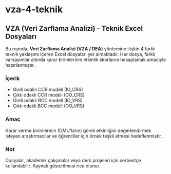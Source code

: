 # vza-4-teknik
## VZA (Veri Zarflama Analizi) - Teknik Excel Dosyaları

Bu repoda, **Veri Zarflama Analizi (VZA / DEA)** yöntemine ilişkin 4 farklı teknik yaklaşımı içeren Excel dosyaları yer almaktadır. Her dosya, farklı varsayımlar altında karar birimlerinin etkinlik skorlarını hesaplamak amacıyla hazırlanmıştır.

### İçerik

* Girdi odaklı CCR modeli (IO_CRS)
* Çıktı odaklı CCR modeli (OO_CRS)
* Girdi odaklı BCC modeli (IO_VRS)
* Çıktı odaklı BCC modeli (OO_VRS)

### Amaç

Karar verme birimlerinin (DMU'ların) göreli etkinliğini değerlendirmek isteyen araştırmacılar ve öğrenciler için örnek teşkil etmesi hedeflenmiştir.

### Not

Dosyalar, akademik çalışmalar veya ders projeleri için serbestçe kullanılabilir. Kaynak gösterilmesi rica olunur.

